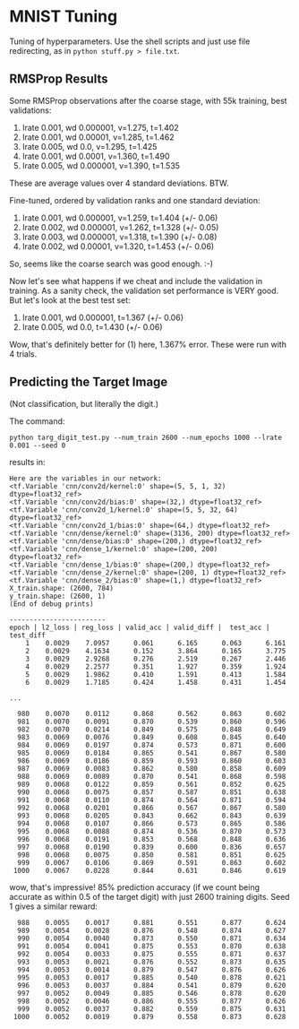 # MNIST Tuning

Tuning of hyperparameters. Use the shell scripts and just use file redirecting,
as in `python stuff.py > file.txt`.

## RMSProp Results

Some RMSProp observations after the coarse stage, with 55k training, best
validations:

1. lrate 0.001, wd 0.000001, v=1.275, t=1.402
2. lrate 0.001, wd 0.00001, v=1.285, t=1.462
3. lrate 0.005, wd 0.0, v=1.295, t=1.425
4. lrate 0.001, wd 0.0001, v=1.360, t=1.490
5. lrate 0.005, wd 0.000001, v=1.390, t=1.535

These are average values over 4 standard deviations. BTW.

Fine-tuned, ordered by validation ranks and one standard deviation:

1. lrate 0.001, wd 0.000001, v=1.259, t=1.404 (+/- 0.06) 
2. lrate 0.002, wd 0.000001, v=1.262, t=1.328 (+/- 0.05)
3. lrate 0.003, wd 0.000001, v=1.318, t=1.390 (+/- 0.08)
4. lrate 0.002, wd 0.00001,  v=1.320, t=1.453 (+/- 0.06)

So, seems like the coarse search was good enough. :-)

Now let's see what happens if we cheat and include the validation in training.
As a sanity check, the validation set performance is VERY good. But let's look
at the best test set:

1. lrate 0.001, wd 0.000001, t=1.367 (+/- 0.06) 
2. lrate 0.005, wd 0.0,      t=1.430 (+/- 0.06)

Wow, that's definitely better for (1) here, 1.367% error. These were run with 4
trials.


## Predicting the Target Image

(Not classification, but literally the digit.)

The command:

```
python targ_digit_test.py --num_train 2600 --num_epochs 1000 --lrate 0.001 --seed 0
```

results in:

```
Here are the variables in our network:
<tf.Variable 'cnn/conv2d/kernel:0' shape=(5, 5, 1, 32) dtype=float32_ref>
<tf.Variable 'cnn/conv2d/bias:0' shape=(32,) dtype=float32_ref>
<tf.Variable 'cnn/conv2d_1/kernel:0' shape=(5, 5, 32, 64) dtype=float32_ref>
<tf.Variable 'cnn/conv2d_1/bias:0' shape=(64,) dtype=float32_ref>
<tf.Variable 'cnn/dense/kernel:0' shape=(3136, 200) dtype=float32_ref>
<tf.Variable 'cnn/dense/bias:0' shape=(200,) dtype=float32_ref>
<tf.Variable 'cnn/dense_1/kernel:0' shape=(200, 200) dtype=float32_ref>
<tf.Variable 'cnn/dense_1/bias:0' shape=(200,) dtype=float32_ref>
<tf.Variable 'cnn/dense_2/kernel:0' shape=(200, 1) dtype=float32_ref>
<tf.Variable 'cnn/dense_2/bias:0' shape=(1,) dtype=float32_ref>
X_train.shape: (2600, 784)
y_train.shape: (2600, 1)
(End of debug prints)

------------------------
epoch | l2_loss | reg_loss | valid_acc | valid_diff |  test_acc | test_diff
    1    0.0029    7.0957      0.061      6.165      0.063      6.161
    2    0.0029    4.1634      0.152      3.864      0.165      3.775
    3    0.0029    2.9268      0.276      2.519      0.267      2.446
    4    0.0029    2.2577      0.351      1.927      0.359      1.924
    5    0.0029    1.9862      0.410      1.591      0.413      1.584
    6    0.0029    1.7185      0.424      1.458      0.431      1.454

...

  980    0.0070    0.0112      0.868      0.562      0.863      0.602
  981    0.0070    0.0091      0.870      0.539      0.860      0.596
  982    0.0070    0.0214      0.849      0.575      0.848      0.649
  983    0.0069    0.0076      0.849      0.608      0.845      0.640
  984    0.0069    0.0197      0.874      0.573      0.871      0.600
  985    0.0069    0.0184      0.865      0.541      0.867      0.580
  986    0.0069    0.0186      0.859      0.593      0.860      0.603
  987    0.0069    0.0083      0.862      0.580      0.858      0.609
  988    0.0069    0.0089      0.870      0.541      0.868      0.598
  989    0.0068    0.0122      0.859      0.561      0.852      0.625
  990    0.0068    0.0075      0.857      0.587      0.851      0.638
  991    0.0068    0.0110      0.874      0.564      0.871      0.594
  992    0.0068    0.0201      0.866      0.567      0.867      0.580
  993    0.0068    0.0205      0.843      0.662      0.843      0.639
  994    0.0068    0.0107      0.866      0.573      0.865      0.586
  995    0.0068    0.0088      0.874      0.536      0.870      0.573
  996    0.0068    0.0191      0.853      0.568      0.848      0.636
  997    0.0068    0.0190      0.839      0.600      0.836      0.657
  998    0.0068    0.0075      0.850      0.581      0.851      0.625
  999    0.0067    0.0106      0.869      0.591      0.863      0.602
 1000    0.0067    0.0228      0.844      0.631      0.846      0.619
```

wow, that's impressive! 85% prediction accuracy (if we count being accurate as
within 0.5 of the target digit) with just 2600 training digits. Seed 1 gives a
similar reward:

```
  988    0.0055    0.0017      0.881      0.551      0.877      0.624
  989    0.0054    0.0028      0.876      0.548      0.874      0.627
  990    0.0054    0.0040      0.873      0.550      0.871      0.634
  991    0.0054    0.0041      0.875      0.553      0.870      0.638
  992    0.0054    0.0033      0.875      0.555      0.871      0.637
  993    0.0053    0.0021      0.876      0.552      0.873      0.635
  994    0.0053    0.0014      0.879      0.547      0.876      0.626
  995    0.0053    0.0017      0.885      0.540      0.878      0.621
  996    0.0053    0.0037      0.884      0.541      0.879      0.620
  997    0.0052    0.0049      0.885      0.546      0.878      0.620
  998    0.0052    0.0046      0.886      0.555      0.877      0.626
  999    0.0052    0.0037      0.882      0.559      0.875      0.631
 1000    0.0052    0.0019      0.879      0.558      0.873      0.628
```
